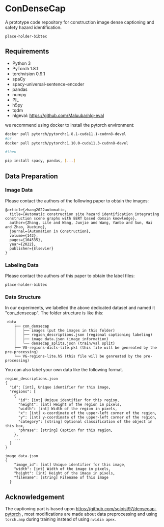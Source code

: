 # ConDenseCap

A prototype code repository for construction image dense captioning and safety hazard identification.

```
place-holder-bibtex
```

## Requirements

- Python 3
- PyTorch 1.8.1
- torchvision 0.9.1
- spaCy
- spacy-universal-sentence-encoder
- pandas
- numpy
- PIL
- h5py
- tqdm
- nlgeval: https://github.com/Maluuba/nlg-eval

we recommend using docker to install the pytorch environment:

```bash
docker pull pytorch/pytorch:1.8.1-cuda11.1-cudnn8-devel
#or
docker pull pytorch/pytorch:1.10.0-cuda11.3-cudnn8-devel

#then

pip install spacy, pandas, [...]
```

## Data Preparation

### Image Data

Please contact the authors of the following paper to obtain the images:

```
@article{zhang2022automatic,
  title={Automatic construction site hazard identification integrating construction scene graphs with BERT based domain knowledge},
  author={Zhang, Lite and Wang, Junjie and Wang, Yanbo and Sun, Hai and Zhao, Xuebing},
  journal={Automation in Construction},
  volume={142},
  pages={104535},
  year={2022},
  publisher={Elsevier}
}
```

### Labeling Data

Please contact the authors of this paper to obtain the label files:

```
place-holder-bibtex
```

### Data Structure

In our experiments, we labelled the above dedicated dataset and named it "con_densecap". The folder structure is like this:

```
 data
    ├── con_densecap
    │   ├── images (put the images in this folder)
    │   ├── region_descriptions.json (regional captioning labeling)
    │   ├── image_data.json (image information)
    │   └── densecap_splits.json (train/val split)
    ├── VG-regions-dicts-lite.pkl (this file will be genreated by the pre-processing)
    └── VG-regions-lite.h5 (this file will be genreated by the pre-processing)
```

You can also label your own data like the following format.

```
region_descriptions.json
{
  "id": [int], Unique identifier for this image,
  "regions": [
    {
      "id": [int] Unique identifier for this region,
      "height": [int] Height of the region in pixels,
      "width": [int] Width of the region in pixels,
      "x": [int] x-coordinate of the upper-left corner of the region,
      "y": [int] y-coordinate of the upper-left corner of the region,
      "category": [string] Optional classification of the object in this box,
      "phrase": [string] Caption for this region,
    },
    ...
  ]
}
```

```
image_data.json
{
    "image_id": [int] Unique identifier for this image,
    "width": [int] Width of the image in pixels,
    "height": [int] Height of the image in pixels,
    "filename": [string] Filename of this image
  }
```

## Acknowledgement

The captioning part is based upon https://github.com/soloist97/densecap-pytorch , most modifications are made about data preprocessing and using `torch.amp` during training instead of using `nvidia apex`.
